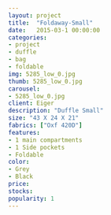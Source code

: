 ```yaml
---
layout: project
title:  "Foldaway-Small"
date:   2015-03-1 00:00:00
categories:
- project
- duffle
- bag
- foldable
img: 5285_low_0.jpg
thumb: 5285_low_0.jpg
carousel:
- 5285_low_0.jpg
client: Eiger
description: "Duffle Small" 
size: "43 X 24 X 21"
fabrics: ["Oxf 420D"]
features:  
- 1 main compartments
- 1 Side pockets
- Foldable
color: 
- Grey
- Black
price:
stocks:
popularity: 1
---
```

